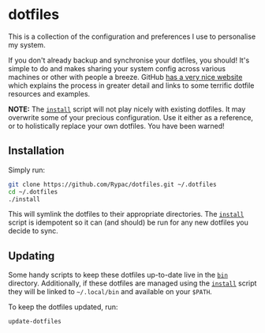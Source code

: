 # dotfiles

This is a collection of the configuration and preferences I use to personalise my system.

If you don't already backup and synchronise your dotfiles, you should! It's simple to do and makes sharing your system config across various machines or other with people a breeze. GitHub [has a very nice website](https://dotfiles.github.io) which explains the process in greater detail and links to some terrific dotfile resources and examples.

**NOTE:** The [`install`](install) script will not play nicely with existing dotfiles. It may overwrite some of your precious configuration. Use it either as a reference, or to holistically replace your own dotfiles. You have been warned!

## Installation

Simply run:

```sh
git clone https://github.com/Rypac/dotfiles.git ~/.dotfiles
cd ~/.dotfiles
./install
```

This will symlink the dotfiles to their appropriate directories. The [`install`](install) script is idempotent so it can (and should) be run for any new dotfiles you decide to sync.

## Updating

Some handy scripts to keep these dotfiles up-to-date live in the [`bin`](bin) directory. Additionally, if these dotfiles are managed using the [`install`](install) script they will be linked to `~/.local/bin` and available on your `$PATH`.

To keep the dotfiles updated, run:

```sh
update-dotfiles
```